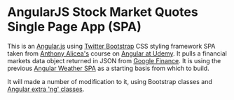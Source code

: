 # AngularJS Stock Market Quotes Single Page App (SPA)

This is an [Angular.js](https://angularjs.org/) using [Twitter Bootstrap](http://getbootstrap.com/) CSS styling framework SPA taken from [Anthony Alicea's](http://www.anthonypalicea.com) course on [Angular at Udemy](https://www.udemy.com/learn-angularjs/learn/#/). It pulls a financial markets data object returned in JSON from [Google Finance](http://finance.google.com/). It is using the previous [Angular Weather SPA](https://github.com/faddah/angular-weather-spa) as a starting basis from which to build.

It will made a number of modification to it, using Bootstrap classes and [Angular extra 'ng' classes](https://docs.angularjs.org/api).

<!-- [//] # "* I have added in a function in the controllers.js, accessed in the weatherReport.htm directive template that computes the temperature in both ℉ (Farenheit) and ℃ (Celsius).)
[//] # "* I also pull the weather objects main & description in weatherReport.htm from the returned weather object and put those in each of the results."
[//] # "* I added two rows of Bootstrap buttons to choose how many days forecast you are viewing for the city's weather forecast in forecast.htm, with ng-class substituting out correctly with the 'btn-primary' or 'btn-diabled' depending if the button has been chosen or not."
[//] # " "
[//] # "For my education and edification purposes only, not for sale and giving credit for original code to [Anthony Alicea's](http://www.anthonypalicea.com)."
-->
